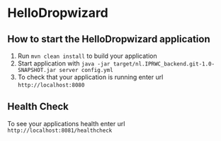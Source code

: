 # HelloDropwizard

How to start the HelloDropwizard application
---

1. Run `mvn clean install` to build your application
1. Start application with `java -jar target/nl.IPRWC_backend.git-1.0-SNAPSHOT.jar server config.yml`
1. To check that your application is running enter url `http://localhost:8080`

Health Check
---

To see your applications health enter url `http://localhost:8081/healthcheck`
